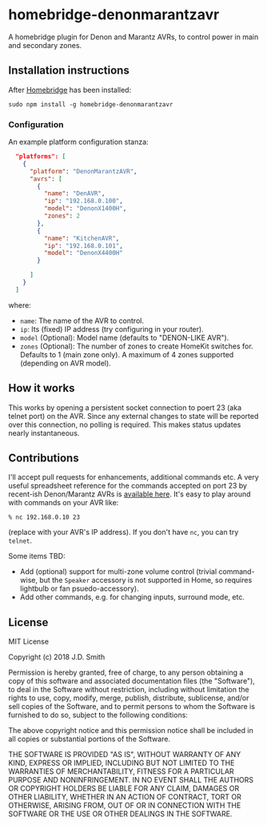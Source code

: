 # homebridge-denonmarantzavr

A homebridge plugin for Denon and Marantz AVRs, to control power in main and secondary zones.

## Installation instructions

After [Homebridge](https://github.com/nfarina/homebridge) has been installed:

 ```sudo npm install -g homebridge-denonmarantzavr```

### Configuration

An example platform configuration stanza:

```json
  "platforms": [
    {
      "platform": "DenonMarantzAVR",
      "avrs": [
        {
          "name": "DenAVR",
		  "ip": "192.168.0.100",
          "model": "DenonX1400H",
		  "zones": 2
        },
	    {
          "name": "KitchenAVR",
		  "ip": "192.168.0.101",
          "model": "DenonX4400H"
        }

      ]
    }
  ]

```

where:

- `name`: The name of the AVR to control.
- `ip`: Its (fixed) IP address (try configuring in your router).
- `model`  (Optional): Model name (defaults to "DENON-LIKE AVR").
- `zones` (Optional): The number of zones to create HomeKit switches for.  Defaults to 1 (main zone only).  A maximum of 4 zones supported (depending on AVR model). 

## How it works
This works by opening a persistent socket connection to poert 23 (aka telnet port) on the AVR.  Since any external changes to state will be reported over this connection, no polling is required.  This makes status updates nearly instantaneous. 


## Contributions

I'll accept pull requests for enhancements, additional commands etc.  A very useful spreadsheet reference for the commands accepted on port 23 by recent-ish Denon/Marantz AVRs is [available here](https://docs.google.com/spreadsheets/d/1q-yIyWZQarDX_Xe3DG_ZvU_I1Lkv2WnkNw_YT14AJXE/edit?usp=sharing).  It's easy to play around with commands on your AVR like:

```
% nc 192.168.0.10 23
```

(replace with your AVR's IP address).  If you don't have `nc`, you can try `telnet`.

Some items TBD:

- Add (optional) support for multi-zone volume control (trivial command-wise, but the `Speaker` accessory is not supported in Home, so requires lightbulb or fan psuedo-accessory). 
- Add other commands, e.g. for changing inputs, surround mode, etc. 

## License

MIT License

Copyright (c) 2018 J.D. Smith

Permission is hereby granted, free of charge, to any person obtaining a copy
of this software and associated documentation files (the "Software"), to deal
in the Software without restriction, including without limitation the rights
to use, copy, modify, merge, publish, distribute, sublicense, and/or sell
copies of the Software, and to permit persons to whom the Software is
furnished to do so, subject to the following conditions:

The above copyright notice and this permission notice shall be included in all
copies or substantial portions of the Software.

THE SOFTWARE IS PROVIDED "AS IS", WITHOUT WARRANTY OF ANY KIND, EXPRESS OR
IMPLIED, INCLUDING BUT NOT LIMITED TO THE WARRANTIES OF MERCHANTABILITY,
FITNESS FOR A PARTICULAR PURPOSE AND NONINFRINGEMENT. IN NO EVENT SHALL THE
AUTHORS OR COPYRIGHT HOLDERS BE LIABLE FOR ANY CLAIM, DAMAGES OR OTHER
LIABILITY, WHETHER IN AN ACTION OF CONTRACT, TORT OR OTHERWISE, ARISING FROM,
OUT OF OR IN CONNECTION WITH THE SOFTWARE OR THE USE OR OTHER DEALINGS IN THE
SOFTWARE.

